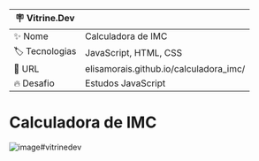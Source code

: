 | 🪧 Vitrine.Dev    |  |
| ----------- | ----------- |
| ✨ Nome     | Calculadora de IMC|
| 🏷️ Tecnologias   | JavaScript, HTML, CSS |
| 🚀 URL   | elisamorais.github.io/calculadora_imc/|
| 🔥 Desafio   | Estudos JavaScript |

# Calculadora de IMC

![image](https://user-images.githubusercontent.com/87885921/197003949-6a624902-8d12-4361-9923-97bfa95521bd.png)#vitrinedev

